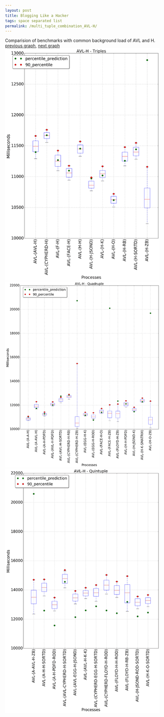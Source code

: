 ```yaml
---
layout: post
title: Blogging Like a Hacker
tags: space separated list
permalink: /multi_tuple_combination_AVL-H/
---
```


Comparision of benchmarks with common background load of AVL and H.
[previous graph](../multi_tuple_combination_AVL-F/), [next graph](../multi_tuple_combination_AVL-JSOND/)
<img src="./images/triple/AVL/AVL-H_box.png" alt="graph figure"><img src="./images/quadruple/AVL/AVL-H_box.png" alt="graph figure"><img src="./images/quintuple/AVL/AVL-H_box.png" alt="graph figure">